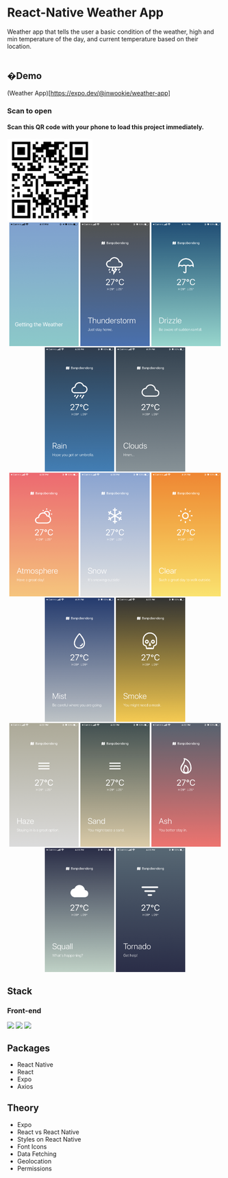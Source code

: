 # React-Native Weather App

Weather app that tells the user a basic condition of the weather, high and min temperature of the day, and current temperature based on their location. 
<br /><br />
## �Demo 
(Weather App)[https://expo.dev/@inwookie/weather-app]

### Scan to open
#### Scan this QR code with your phone to load this project immediately.
<img src="demo/demo.PNG" width="200">


<div align="center" >
  <img src="demo/01.PNG" width="162">
  <img src="demo/02.PNG" width="162">
  <img src="demo/03.PNG" width="162">
  <img src="demo/04.PNG" width="162">
  <img src="demo/05.PNG" width="162">
  <br />
  <img src="demo/06.PNG" width="162">
  <img src="demo/07.PNG" width="162">
  <img src="demo/08.PNG" width="162">
  <img src="demo/09.PNG" width="162">
  <img src="demo/10.PNG" width="162">
  <br/>
  <img src="demo/11.PNG" width="162">
  <img src="demo/14.PNG" width="162">
  <img src="demo/15.PNG" width="162">
  <img src="demo/16.PNG" width="162">
  <img src="demo/17.PNG" width="162">
</div>

## Stack

### Front-end

<img height="30" src="https://img.shields.io/badge/React-black?style=for-the-badge&logo=React&logoColor=#61DAFB"/> <img height="30" src="https://img.shields.io/badge/Javascript-black?style=for-the-badge&logo=Javascript&logoColor=F7DF1E"/>
<img height="30" src="https://img.shields.io/badge/expo-000020?style=for-the-badge&logo=expo&logoColor=white" />

## Packages

- React Native
- React
- Expo
- Axios

## Theory

- Expo
- React vs React Native
- Styles on React Native
- Font Icons
- Data Fetching
- Geolocation
- Permissions
